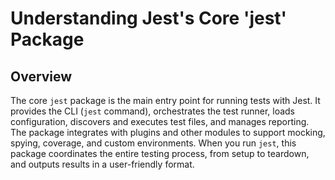# Understanding Jest's Core 'jest' Package

## Overview

The core `jest` package is the main entry point for running tests with Jest. It provides the CLI (`jest` command), orchestrates the test runner, loads configuration, discovers and executes test files, and manages reporting. The package integrates with plugins and other modules to support mocking, spying, coverage, and custom environments. When you run `jest`, this package coordinates the entire testing process, from setup to teardown, and outputs results in a user-friendly format.
